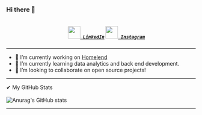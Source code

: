 ### Hi there 👋

<h5 align="center">
  <code>
    <a href="https://www.linkedin.com/in/matheus-dos-reis-souza-oliveira-0b44721b5/" title="LinkedIn Profile"><img width="33" src="https://github.com/zumrudu-anka/zumrudu-anka/blob/master/images/linkedin.svg"> LinkedIn</a></code>
  <code><a href="https://www.instagram.com/_reis_matheus/?hl=pt-br" title="Instagram Profile"><img width="33" src="https://github.com/zumrudu-anka/zumrudu-anka/blob/master/images/instagram.svg"> Instagram</a></code>
</h5>
<hr>

- 🔭 I’m currently working on [Homelend](https://hl.homelend.com.br/)
- 🌱 I’m currently learning data analytics and back end development.
- 👯 I’m looking to collaborate on open source projects!
<hr>

✔ My GitHub Stats
<br><br>
![Anurag's GitHub stats](https://github-readme-stats.vercel.app/api?username=matheusreis-oliveira&show_icons=true&theme=nord)

<hr>

